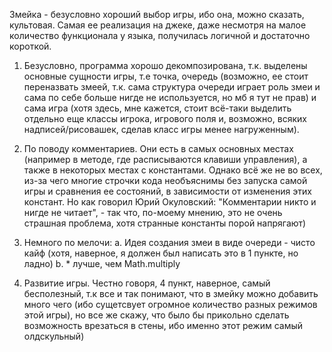 Змейка - безусловно хороший выбор игры, ибо она, можно сказать, культовая. Самая ее реализация на джеке, даже несмотря на малое количество функционала у языка, получилась логичной и достаточно короткой.

1. Безусловно, программа хорошо декомпозирована, т.к. выделены основные сущности игры, т.е точка, очередь (возможно, ее стоит переназвать змеей, т.к. сама структура очереди играет роль змеи и сама по себе больше нигде не используется, но мб я тут не прав) и сама игра (хотя здесь, мне кажется, стоит всё-таки выделить отдельно еще классы игрока, игрового поля и, возможно, всяких надписей/рисовашек, сделав класс игры менее нагруженным).

2. По поводу комментариев. Они есть в самых основных местах (например в методе, где расписываются клавиши управления), а также в некоторых местах с константами. Однако всё же не во всех, из-за чего многие строчки кода необъяснимы без запуска самой игры и сравнения ее состояний, в зависимости от изменения этих констант. Но как говорил Юрий Окуловский: "Комментарии никто и нигде не читает", - так что, по-моему мнению, это не очень страшная проблема, хотя странные константы порой напрягают)

3. Немного по мелочи:
a. Идея создания змеи в виде очереди - чисто кайф (хотя, наверное, я должен был написать это в 1 пункте, но ладно)
b. * лучше, чем Math.multiply

4. Развитие игры. Честно говоря, 4 пункт, наверное, самый бесполезный, т.к все и так понимают, что в змейку можно добавить много чего (ибо сущетсвует огромное количество разных режимов этой игры), но все же скажу, что было бы прикольно сделать возможность врезаться в стены, ибо именно этот режим самый олдскульный)
